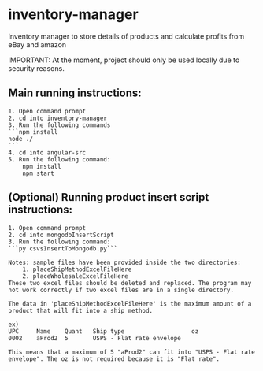 # inventory-manager
Inventory manager to store details of products and calculate profits from eBay and amazon

IMPORTANT: At the moment, project should only be used locally due to security reasons.

## Main running instructions:
    1. Open command prompt
    2. cd into inventory-manager
    3. Run the following commands
    ```npm install
    node ./
    ```
    4. cd into angular-src
    5. Run the following command:
        npm install
        npm start

## (Optional) Running product insert script instructions:
    1. Open command prompt
    2. cd into mongodbInsertScript
    3. Run the following command:
    ```py csvsInsertToMongodb.py```
    
    Notes: sample files have been provided inside the two directories:
        1. placeShipMethodExcelFileHere
        2. placeWholesaleExcelFileHere
    These two excel files should be deleted and replaced. The program may not work correctly if two excel files are in a single directory.

    The data in 'placeShipMethodExcelFileHere' is the maximum amount of a product that will fit into a ship method.
    
    ex) 
    UPC	    Name	Quant	Ship type	                oz
    0002	aProd2	5	    USPS - Flat rate envelope

    This means that a maximum of 5 "aProd2" can fit into "USPS - Flat rate envelope". The oz is not required because it is "Flat rate".
